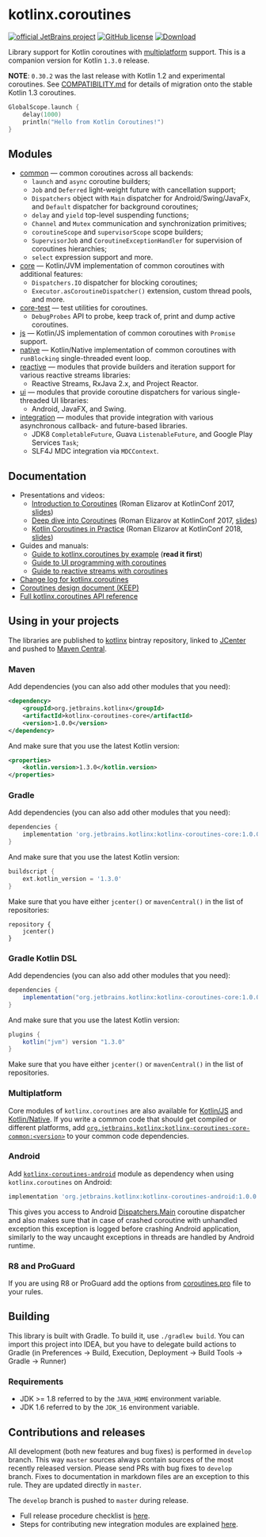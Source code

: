 # kotlinx.coroutines 

[![official JetBrains project](http://jb.gg/badges/official.svg)](https://confluence.jetbrains.com/display/ALL/JetBrains+on+GitHub)
[![GitHub license](https://img.shields.io/badge/license-Apache%20License%202.0-blue.svg?style=flat)](http://www.apache.org/licenses/LICENSE-2.0)
[![Download](https://api.bintray.com/packages/kotlin/kotlinx/kotlinx.coroutines/images/download.svg?version=1.0.0) ](https://bintray.com/kotlin/kotlinx/kotlinx.coroutines/1.0.0)

Library support for Kotlin coroutines with [multiplatform](#multiplatform) support.
This is a companion version for Kotlin `1.3.0` release.

**NOTE**: `0.30.2` was the last release with Kotlin 1.2 and experimental coroutines.
See [COMPATIBILITY.md](COMPATIBILITY.md) for details of migration onto the stable Kotlin 1.3 coroutines.

```kotlin
GlobalScope.launch {
    delay(1000)
    println("Hello from Kotlin Coroutines!")
}
```

## Modules

* [common](common/README.md) &mdash; common coroutines across all backends:
  * `launch` and `async` coroutine builders;
  * `Job` and `Deferred` light-weight future with cancellation support;
  * `Dispatchers` object with `Main` dispatcher for Android/Swing/JavaFx, and `Default` dispatcher for background coroutines;
  * `delay` and `yield` top-level suspending functions;
  * `Channel` and `Mutex` communication and synchronization primitives;
  * `coroutineScope` and `supervisorScope` scope builders;
  * `SupervisorJob` and `CoroutineExceptionHandler` for supervision of coroutines hierarchies;
  * `select` expression support and more.
* [core](core/README.md) &mdash; Kotlin/JVM implementation of common coroutines with additional features:
  * `Dispatchers.IO` dispatcher for blocking coroutines;
  * `Executor.asCoroutineDispatcher()` extension, custom thread pools, and more.
* [core-test](core/README.md) &mdash; test utilities for coroutines.
  * `DebugProbes` API to probe, keep track of, print and dump active coroutines.
* [js](js/README.md) &mdash; Kotlin/JS implementation of common coroutines with `Promise` support.
* [native](native/README.md) &mdash; Kotlin/Native implementation of common coroutines with `runBlocking` single-threaded event loop.
* [reactive](reactive/README.md) &mdash; modules that provide builders and iteration support for various reactive streams libraries:
  * Reactive Streams, RxJava 2.x, and Project Reactor. 
* [ui](ui/README.md) &mdash; modules that provide coroutine dispatchers for various single-threaded UI libraries:
  * Android, JavaFX, and Swing.
* [integration](integration/README.md) &mdash; modules that provide integration with various asynchronous callback- and future-based libraries.
  * JDK8 `CompletableFuture`, Guava `ListenableFuture`, and Google Play Services `Task`;
  * SLF4J MDC integration via `MDCContext`.

## Documentation

* Presentations and videos:
  * [Introduction to Coroutines](https://www.youtube.com/watch?v=_hfBv0a09Jc) (Roman Elizarov at KotlinConf 2017, [slides](https://www.slideshare.net/elizarov/introduction-to-coroutines-kotlinconf-2017))
  * [Deep dive into Coroutines](https://www.youtube.com/watch?v=YrrUCSi72E8) (Roman Elizarov at KotlinConf 2017, [slides](https://www.slideshare.net/elizarov/deep-dive-into-coroutines-on-jvm-kotlinconf-2017))
  * [Kotlin Coroutines in Practice](https://www.youtube.com/watch?v=a3agLJQ6vt8) (Roman Elizarov at KotlinConf 2018, [slides](https://www.slideshare.net/elizarov/kotlin-coroutines-in-practice-kotlinconf-2018))
* Guides and manuals: 
  * [Guide to kotlinx.coroutines by example](docs/coroutines-guide.md) (**read it first**)
  * [Guide to UI programming with coroutines](ui/coroutines-guide-ui.md)
  * [Guide to reactive streams with coroutines](reactive/coroutines-guide-reactive.md)
* [Change log for kotlinx.coroutines](CHANGES.md)
* [Coroutines design document (KEEP)](https://github.com/Kotlin/KEEP/blob/master/proposals/coroutines.md)
* [Full kotlinx.coroutines API reference](http://kotlin.github.io/kotlinx.coroutines)
 
## Using in your projects

The libraries are published to [kotlinx](https://bintray.com/kotlin/kotlinx/kotlinx.coroutines) bintray repository,
linked to [JCenter](https://bintray.com/bintray/jcenter?filterByPkgName=kotlinx.coroutines) and 
pushed to [Maven Central](https://search.maven.org/#search%7Cga%7C1%7Cg%3Aorg.jetbrains.kotlinx%20a%3Akotlinx-coroutines*).

### Maven

Add dependencies (you can also add other modules that you need):

```xml
<dependency>
    <groupId>org.jetbrains.kotlinx</groupId>
    <artifactId>kotlinx-coroutines-core</artifactId>
    <version>1.0.0</version>
</dependency>
```

And make sure that you use the latest Kotlin version:

```xml
<properties>
    <kotlin.version>1.3.0</kotlin.version>
</properties>
```

### Gradle

Add dependencies (you can also add other modules that you need):

```groovy
dependencies {
    implementation 'org.jetbrains.kotlinx:kotlinx-coroutines-core:1.0.0'
}
```

And make sure that you use the latest Kotlin version:

```groovy
buildscript {
    ext.kotlin_version = '1.3.0'
}
```

Make sure that you have either `jcenter()` or `mavenCentral()` in the list of repositories:

```
repository {
    jcenter()
}
```

### Gradle Kotlin DSL

Add dependencies (you can also add other modules that you need):

```groovy
dependencies {
    implementation("org.jetbrains.kotlinx:kotlinx-coroutines-core:1.0.0")
}
```

And make sure that you use the latest Kotlin version:

```groovy
plugins {
    kotlin("jvm") version "1.3.0"
}
```

Make sure that you have either `jcenter()` or `mavenCentral()` in the list of repositories.

### Multiplatform

Core modules of `kotlinx.coroutines` are also available for 
[Kotlin/JS](js/README.md) and [Kotlin/Native](native/README.md). If you write
a common code that should get compiled or different platforms, add 
[`org.jetbrains.kotlinx:kotlinx-coroutines-core-common:<version>`](common/kotlinx-coroutines-core-common/README.md) 
to your common code dependencies.

### Android

Add [`kotlinx-coroutines-android`](ui/kotlinx-coroutines-android)
module as dependency when using `kotlinx.coroutines` on Android:

```groovy
implementation 'org.jetbrains.kotlinx:kotlinx-coroutines-android:1.0.0'
```
This gives you access to Android [Dispatchers.Main](https://kotlin.github.io/kotlinx.coroutines/kotlinx-coroutines-android/kotlinx.coroutines.android/kotlinx.coroutines.-dispatchers/index.html)
coroutine dispatcher and also makes sure that in case of crashed coroutine with unhandled exception this
exception is logged before crashing Android application, similarly to the way uncaught exceptions in 
threads are handled by Android runtime. 

### R8 and ProGuard

If you are using R8 or ProGuard add the options from [coroutines.pro](core/kotlinx-coroutines-core/resources/META-INF/proguard/coroutines.pro) file to your rules.

## Building 

This library is built with Gradle. To build it, use `./gradlew build`. 
You can import this project into IDEA, but you have to delegate build actions
to Gradle (in Preferences -> Build, Execution, Deployment -> Build Tools -> Gradle -> Runner)

### Requirements

* JDK >= 1.8 referred to by the `JAVA_HOME` environment variable.
* JDK 1.6 referred to by the `JDK_16` environment variable.

## Contributions and releases

All development (both new features and bug fixes) is performed in `develop` branch. 
This way `master` sources always contain sources of the most recently released version.
Please send PRs with bug fixes to `develop` branch.
Fixes to documentation in markdown files are an exception to this rule. They are updated directly in `master`.
                                                                          
The `develop` branch is pushed to `master` during release.

* Full release procedure checklist is [here](RELEASE.md).
* Steps for contributing new integration modules are explained [here](integration/README.md#Contributing).

